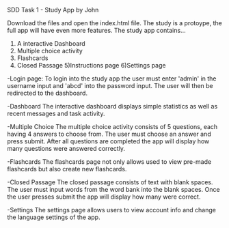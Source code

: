 SDD Task 1 - Study App by John

Download the files and open the index.html file. 
The study is a protoype, the full app will have even more features. 
The study app contains...
1) A interactive Dashboard
2) Multiple choice activity
3) Flashcards
4) Closed Passage
5)Instructions page
6)Settings page

-Login page:
To login into the study app the user must enter 'admin' in the username input and 'abcd' into the password input. The user will then be redirected to the dashboard. 

-Dashboard
The interactive dashboard displays simple statistics as well as recent messages and task activity.

-Multiple Choice
The multiple choice activity consists of 5 questions, each having 4 answers to choose from. The user must choose an answer and press submit. After all questions are completed the app will display how many questions were answered correctly. 

-Flashcards
The flashcards page not only allows used to view pre-made flashcards but also create new flashcards. 

-Closed Passage
The closed passage consists of text with blank spaces. The user must input words from the word bank into the blank spaces. Once the user presses submit the app will display how many were correct. 

-Settings
The settings page allows users to view account info and change the language settings of the app. 
